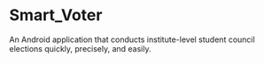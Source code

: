 # Smart_Voter
An Android application that conducts institute-level student council elections quickly, precisely, and easily.
